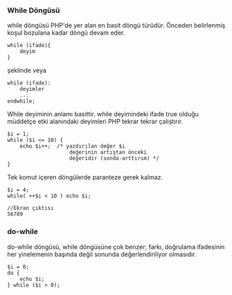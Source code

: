 ### While Döngüsü
while döngüsü PHP'de yer alan en basit döngü türüdür.
Önceden belirlenmiş koşul bozulana kadar döngü devam eder.
```
while (ifade){
    deyim
}
```
şeklinde veya

```
while (ifade):
    deyimler
    ...
endwhile;
```
While deyiminin anlamı basittir. while deyimindeki ifade true olduğu müddetçe etki alanındaki deyimleri PHP tekrar tekrar çalıştırır.

```
$i = 1;
while ($i <= 10) {
    echo $i++;  /* yazdırılan değer $i
                    değerinin artıştan önceki
                    değeridir (sonda-arttırım) */
}
```

Tek komut içeren döngülerde paranteze gerek kalmaz.

```
$i = 4;
while( ++$i < 10 ) echo $i;

//Ekran çıktısı
56789
```

### do-while

do-while döngüsü, while döngüsüne çok benzer; farkı, doğrulama ifadesinin her yinelemenin başında değil sonunda değerlendiriliyor olmasıdır.

```
$i = 0;
do {
    echo $i;
} while ($i > 0);
```
